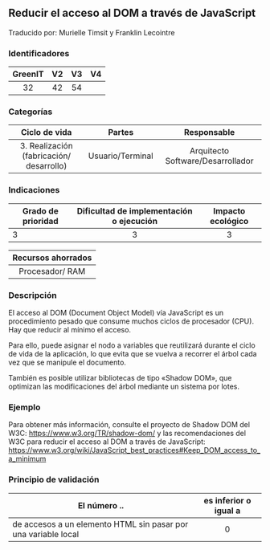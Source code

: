 ## Reducir el acceso al DOM a través de JavaScript
Traducido por: Murielle Timsit y Franklin Lecointre

### Identificadores

| GreenIT | V2 | V3 | V4 |
|:-------:|:----:|:----:|:----:|
|   32   | 42 | 54 | |

### Categorías

| Ciclo de vida | Partes | Responsable |
|:---------:|:----:|:----:|
| 3. Realización (fabricación/ desarrollo) | Usuario/Terminal | Arquitecto Software/Desarrollador |

### Indicaciones

| Grado de prioridad   | Dificultad de implementación o ejecución | Impacto ecológico   |
|-------------------|:-------------------------:|:---------------------:|
| 3 | 3 | 3 |

| Recursos ahorrados |
|:----------------------------------------------------------:|
| Procesador/ RAM  |

### Descripción

El acceso al DOM (Document Object Model) vía JavaScript es un procedimiento pesado que consume muchos ciclos de procesador (CPU). Hay que reducir al mínimo el acceso.

Para ello, puede asignar el nodo a variables que reutilizará durante el ciclo de vida de la aplicación, lo que evita que se vuelva a recorrer el árbol cada vez que se manipule el documento.

También es posible utilizar bibliotecas de tipo «Shadow DOM», que optimizan las modificaciones del árbol mediante un sistema por lotes.

### Ejemplo

Para obtener más información, consulte el proyecto de Shadow DOM del W3C:
https://www.w3.org/TR/shadow-dom/ 
y las recomendaciones del W3C para reducir el acceso al DOM a través de JavaScript:
https://www.w3.org/wiki/JavaScript_best_practices#Keep_DOM_access_to_a_minimum


### Principio de validación

| El número ..   | es inferior o igual a   |  
|-------------------|:-------------------------:|
|  de accesos a un elemento HTML sin pasar por una variable local | 0  |


